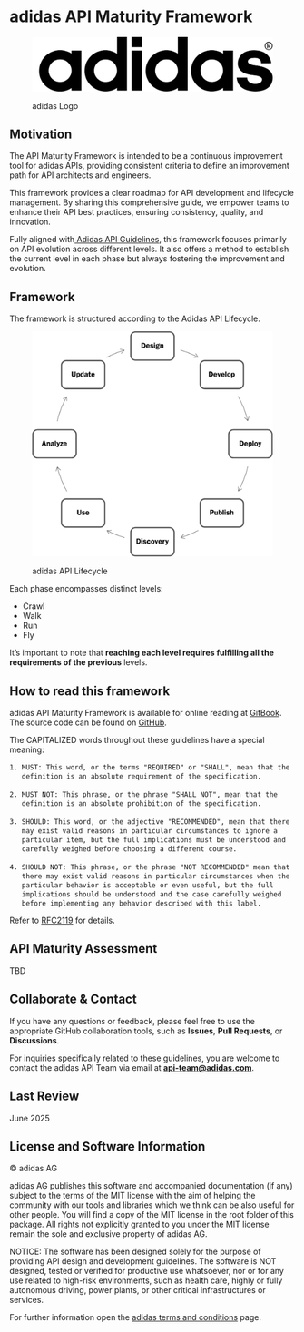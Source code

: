 # adidas API Maturity Framework

<figure><img src=".gitbook/assets/Adidas_Logo.png" alt=""><figcaption><p>adidas Logo</p></figcaption></figure>

## Motivation

The API Maturity Framework is intended to be a continuous improvement tool for adidas APIs, providing consistent criteria to define an improvement path for API architects and engineers.

This framework provides a clear roadmap for API development and lifecycle management. By sharing this comprehensive guide, we empower teams to enhance their API best practices, ensuring consistency, quality, and innovation.

Fully aligned with[ Adidas API Guidelines](https://adidas.gitbook.io/api-guidelines), this framework focuses primarily on API evolution across different levels. It also offers a method to establish the current level in each phase but always fostering the improvement and evolution.&#x20;

## Framework

The framework is structured according to the Adidas API Lifecycle.

<figure><img src=".gitbook/assets/API_Life_Cycle.png" alt="" width="563"><figcaption><p>adidas API Lifecycle</p></figcaption></figure>

Each phase encompasses distinct levels:

* Crawl
* Walk
* Run
* Fly

It’s important to note that **reaching each level requires fulfilling all the requirements of the previous** levels.

## How to read this framework

adidas API Maturity Framework is available for online reading at [GitBook](https://adidas.gitbook.io/api-guidelines/). The source code can be found on [GitHub](https://github.com/adidas/api-maturity-framework).

The CAPITALIZED words throughout these guidelines have a special meaning:

```
1. MUST: This word, or the terms "REQUIRED" or "SHALL", mean that the
   definition is an absolute requirement of the specification.

2. MUST NOT: This phrase, or the phrase "SHALL NOT", mean that the
   definition is an absolute prohibition of the specification.

3. SHOULD: This word, or the adjective "RECOMMENDED", mean that there
   may exist valid reasons in particular circumstances to ignore a
   particular item, but the full implications must be understood and
   carefully weighed before choosing a different course.

4. SHOULD NOT: This phrase, or the phrase "NOT RECOMMENDED" mean that
   there may exist valid reasons in particular circumstances when the
   particular behavior is acceptable or even useful, but the full
   implications should be understood and the case carefully weighed
   before implementing any behavior described with this label.
```

Refer to [RFC2119](https://www.rfc-editor.org/rfc/rfc2119) for details.

## API Maturity Assessment

TBD

## Collaborate & Contact

If you have any questions or feedback, please feel free to use the appropriate GitHub collaboration tools, such as **Issues**, **Pull Requests**, or **Discussions**.

For inquiries specifically related to these guidelines, you are welcome to contact the adidas API Team via email at [**api-team@adidas.com**](mailto:api-team@adidas.com).

## Last Review

June 2025

## License and Software Information

© adidas AG

adidas AG publishes this software and accompanied documentation (if any) subject to the terms of the MIT license with the aim of helping the community with our tools and libraries which we think can be also useful for other people. You will find a copy of the MIT license in the root folder of this package. All rights not explicitly granted to you under the MIT license remain the sole and exclusive property of adidas AG.

NOTICE: The software has been designed solely for the purpose of providing API design and development guidelines. The software is NOT designed, tested or verified for productive use whatsoever, nor or for any use related to high-risk environments, such as health care, highly or fully autonomous driving, power plants, or other critical infrastructures or services.

For further information open the [adidas terms and conditions](https://github.com/adidas/adidas-contribution-guidelines/wiki/Terms-and-conditions) page.
